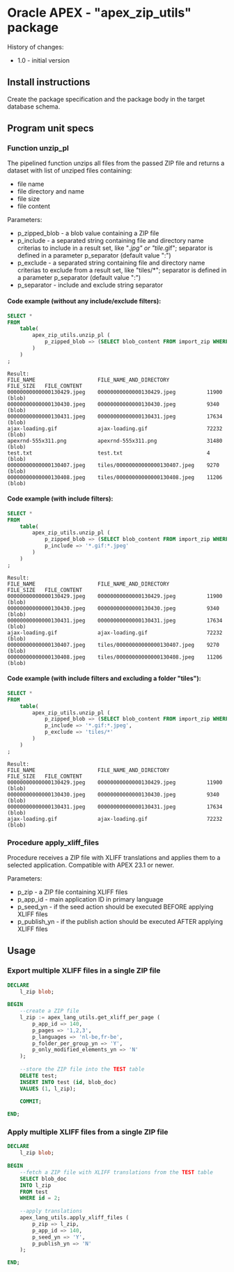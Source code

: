 # Oracle APEX - "apex_zip_utils" package

History of changes:
- 1.0 - initial version

## Install instructions

Create the package specification and the package body in the target database schema.

## Program unit specs

### Function unzip_pl

The pipelined function unzips all files from the passed ZIP file and returns a dataset with list of unziped files containing:
- file name
- file directory and name
- file size 
- file content

Parameters:
- p_zipped_blob - a blob value containing a ZIP file
- p_include - a separated string containing file and directory name criterias to include in a result set, like "*.jpg" or "tile*.gif"; separator is defined in a parameter p_separator (default value ":")
- p_exclude - a separated string containing file and directory name criterias to exclude from a result set, like "tiles/*"; separator is defined in a parameter p_separator (default value ":")
- p_separator - include and exclude string separator
 
#### Code example (without any include/exclude filters):

```sql
SELECT *
FROM 
    table(
        apex_zip_utils.unzip_pl (
            p_zipped_blob => (SELECT blob_content FROM import_zip WHERE id = 1)
        )
    )
;
```

```text
Result:
FILE_NAME                    FILE_NAME_AND_DIRECTORY            FILE_SIZE   FILE_CONTENT
00000000000000130429.jpeg    00000000000000130429.jpeg          11900       (blob)
00000000000000130430.jpeg    00000000000000130430.jpeg          9340        (blob)
00000000000000130431.jpeg    00000000000000130431.jpeg          17634       (blob)
ajax-loading.gif             ajax-loading.gif                   72232       (blob)
apexrnd-555x311.png          apexrnd-555x311.png                31480       (blob)
test.txt                     test.txt                           4           (blob)
00000000000000130407.jpeg    tiles/00000000000000130407.jpeg    9270        (blob)
00000000000000130408.jpeg    tiles/00000000000000130408.jpeg    11206       (blob)
```


#### Code example (with include filters):

```sql
SELECT *
FROM 
    table(
        apex_zip_utils.unzip_pl (
            p_zipped_blob => (SELECT blob_content FROM import_zip WHERE id = 1),
            p_include => '*.gif:*.jpeg'
        )
    )
;
```

```text
Result:
FILE_NAME                    FILE_NAME_AND_DIRECTORY            FILE_SIZE   FILE_CONTENT
00000000000000130429.jpeg    00000000000000130429.jpeg          11900       (blob)
00000000000000130430.jpeg    00000000000000130430.jpeg          9340        (blob)
00000000000000130431.jpeg    00000000000000130431.jpeg          17634       (blob)
ajax-loading.gif             ajax-loading.gif                   72232       (blob)
00000000000000130407.jpeg    tiles/00000000000000130407.jpeg    9270        (blob)
00000000000000130408.jpeg    tiles/00000000000000130408.jpeg    11206       (blob)
```

#### Code example (with include filters and excluding a folder "tiles"):

```sql
SELECT *
FROM 
    table(
        apex_zip_utils.unzip_pl (
            p_zipped_blob => (SELECT blob_content FROM import_zip WHERE id = 1),
            p_include => '*.gif:*.jpeg',
            p_exclude => 'tiles/*'
        )
    )
;
```

```text
Result:
FILE_NAME                    FILE_NAME_AND_DIRECTORY            FILE_SIZE   FILE_CONTENT
00000000000000130429.jpeg    00000000000000130429.jpeg          11900       (blob)
00000000000000130430.jpeg    00000000000000130430.jpeg          9340        (blob)
00000000000000130431.jpeg    00000000000000130431.jpeg          17634       (blob)
ajax-loading.gif             ajax-loading.gif                   72232       (blob)
```


### Procedure apply_xliff_files

Procedure receives a ZIP file with XLIFF translations and applies them to a selected application.
Compatible with APEX 23.1 or newer.

Parameters:
- p_zip - a ZIP file containing XLIFF files  
- p_app_id - main application ID in primary language
- p_seed_yn - if the seed action should be executed BEFORE applying XLIFF files
- p_publish_yn - if the publish action should be executed AFTER applying XLIFF files

## Usage

### Export multiple XLIFF files in a single ZIP file

```sql
DECLARE
    l_zip blob;
    
BEGIN
    --create a ZIP file
    l_zip := apex_lang_utils.get_xliff_per_page (
        p_app_id => 140,
        p_pages => '1,2,3',
        p_languages => 'nl-be,fr-be',
        p_folder_per_group_yn => 'Y',
        p_only_modified_elements_yn => 'N'
    );
    
    --store the ZIP file into the TEST table
    DELETE test;
    INSERT INTO test (id, blob_doc)
    VALUES (1, l_zip);
    
    COMMIT;

END;
```

### Apply multiple XLIFF files from a single ZIP file

```sql
DECLARE
    l_zip blob;
    
BEGIN
    --fetch a ZIP file with XLIFF translations from the TEST table
    SELECT blob_doc
    INTO l_zip
    FROM test
    WHERE id = 2;
    
    --apply translations
    apex_lang_utils.apply_xliff_files (
        p_zip => l_zip,
        p_app_id => 140,
        p_seed_yn => 'Y',
        p_publish_yn => 'N'
    );

END;
```